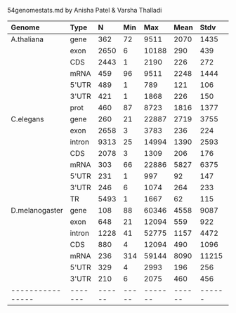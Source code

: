 54genomestats.md by Anisha Patel & Varsha Thalladi

| Genome         | Type  |  N   | Min |  Max  | Mean | Stdv | Med  |
|:---------------|:------|:-----|:----|:------|:-----|:-----|:-----|
| A.thaliana     | gene  | 362  | 72  | 9511  | 2070 | 1435 | 1892 |
|                | exon  | 2650 | 6   | 10188 | 290  | 439  | 162  |
|                | CDS   | 2443 | 1   | 2190  | 226  | 272  | 137  | 
|                | mRNA  | 459  | 96  | 9511  | 2248 | 1444 | 2008 | 
|                | 5'UTR | 489  | 1   | 789   | 121  | 106  | 96   | 
|                | 3'UTR | 421  | 1   | 1868  | 226  | 150  | 210  | 
|                | prot  | 460  | 87  | 8723  | 1816 | 1377 | 1543 | 
| C.elegans      | gene  | 260  | 21  | 22887 | 2719 | 3755 | 1473 |
|                | exon  | 2658 | 3   | 3783  | 236  | 224  | 162  |
|                | intron| 9313 | 25  | 14994 | 1390 | 2593 | 410  |
|                | CDS   | 2078 | 3   | 1309  | 206  | 176  | 153  |
|                | mRNA  | 303  | 66  | 22886 | 5827 | 6375 | 2991 | 
|                | 5'UTR | 231  | 1   | 997   | 92   | 147  | 47   | 
|                | 3'UTR | 246  | 6   | 1074  | 264  | 233  | 168  | 
|                | TR    | 5493 | 1   | 1667  | 62   | 115  | 16   | 
| D.melanogaster | gene  | 108  | 88  | 60346 | 4558 | 9087 | 1765 |
|                | exon  | 648  | 21  | 12094 | 559  | 922  | 287  |
|                | intron| 1228 | 41  | 52775 | 1157 | 4472 | 87   |
|                | CDS   | 880  | 4   | 12094 | 490  | 1096 | 214  |
|                | mRNA  | 236  | 314 | 59144 | 8090 | 11215| 3571 | 
|                | 5'UTR | 329  | 4   | 2993  | 196  | 256  | 118  | 
|                | 3'UTR | 210  | 6   | 2075  | 460  | 456  | 281  | 
|----------------|-------|------|-----|-------|------|------|------|